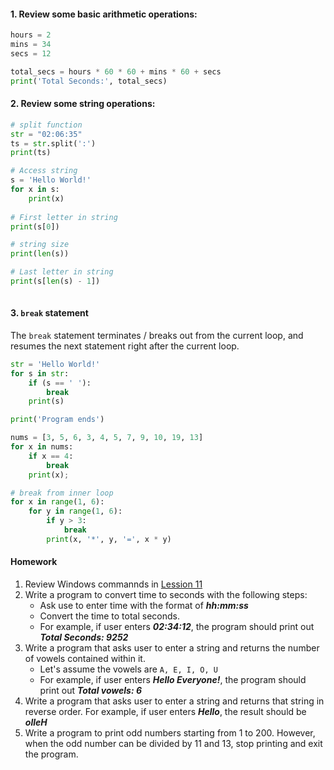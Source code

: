 #### 1. Review some basic arithmetic operations:
   ``` Python
   hours = 2
   mins = 34
   secs = 12
   
   total_secs = hours * 60 * 60 + mins * 60 + secs
   print('Total Seconds:', total_secs)
   ```

#### 2. Review some string operations:

   ``` Python
   # split function
   str = "02:06:35"
   ts = str.split(':')
   print(ts)
   ```
   
   ``` python
   # Access string
   s = 'Hello World!'
   for x in s:
       print(x)
       
   # First letter in string
   print(s[0])
   
   # string size
   print(len(s))
   
   # Last letter in string
   print(s[len(s) - 1])
    
   ```

#### 3. `break` statement
   The `break` statement terminates / breaks out from the current loop, and resumes the next statement right after the current loop.
   
   ``` Python
   str = 'Hello World!'
   for s in str:
       if (s == ' '):
           break
       print(s)

   print('Program ends')
   ```
   
   ``` Python
   nums = [3, 5, 6, 3, 4, 5, 7, 9, 10, 19, 13]
   for x in nums:
       if x == 4:
           break
       print(x);
   ```   
   
   ``` Python
   # break from inner loop
   for x in range(1, 6):
       for y in range(1, 6):
           if y > 3:
               break
           print(x, '*', y, '=', x * y)
   ```
   
#### Homework
   1. Review Windows commannds in [Lession 11](https://github.com/pangmi/learntocode/blob/main/Lesson11/readme.md)
   1. Write a program to convert time to seconds with the following steps:
       - Ask use to enter time with the format of ***hh:mm:ss***
       - Convert the time to total seconds. 
       - For example, if user enters ***02:34:12***, the program should print out ***Total Seconds: 9252***
   1. Write a program that asks user to enter a string and returns the number of vowels contained within it. 
       - Let's assume the vowels are `A, E, I, O, U`
       - For example, if user enters ***Hello Everyone!***, the program should print out ***Total vowels: 6***
   1. Write a program that asks user to enter a string and returns that string in reverse order. For example, if user enters ***Hello***, the result should be ***olleH***
   1. Write a program to print odd numbers starting from 1 to 200. However, when the odd number can be divided by 11 and 13, stop printing and exit the program.

